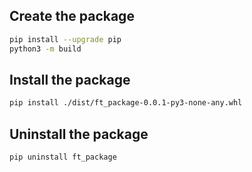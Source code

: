 
## Create the package

```sh
pip install --upgrade pip
python3 -m build
```
## Install the package

```sh
pip install ./dist/ft_package-0.0.1-py3-none-any.whl
```
## Uninstall the package

```sh
pip uninstall ft_package
```